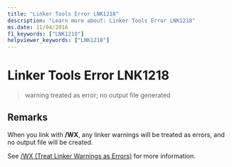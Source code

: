 ```yaml
---
title: "Linker Tools Error LNK1218"
description: "Learn more about: Linker Tools Error LNK1218"
ms.date: 11/04/2016
f1_keywords: ["LNK1218"]
helpviewer_keywords: ["LNK1218"]
---
```

# Linker Tools Error LNK1218

> warning treated as error; no output file generated

## Remarks

When you link with **/WX**, any linker warnings will be treated as errors, and no output file will be created.

See [/WX (Treat Linker Warnings as Errors)](../../build/reference/wx-treat-linker-warnings-as-errors.md) for more information.
